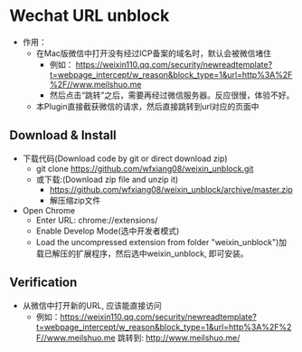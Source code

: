 # Wechat URL unblock
* 作用：
	* 在Mac版微信中打开没有经过ICP备案的域名时，默认会被微信堵住
		* 例如： https://weixin110.qq.com/security/newreadtemplate?t=webpage_intercept/w_reason&block_type=1&url=http%3A%2F%2F//www.meilshuo.me
		* 然后点击“跳转”之后，需要再经过微信服务器。反应很慢，体验不好。
	* 本Plugin直接截获微信的请求，然后直接跳转到url对应的页面中

## Download & Install
 * 下载代码(Download code by git or direct download zip)
	 * git clone https://github.com/wfxiang08/weixin_unblock.git
	 * 或下载:(Download zip file and unzip it)
		 * https://github.com/wfxiang08/weixin_unblock/archive/master.zip
		 * 解压缩zip文件
 * Open Chrome
	* Enter URL: chrome://extensions/
	* Enable Develop Mode(选中开发者模式)
	* Load the uncompressed extension from folder "weixin_unblock")加载已解压的扩展程序，然后选中weixin_unblock, 即可安装。

## Verification
 * 从微信中打开新的URL, 应该能直接访问
	 * 例如：https://weixin110.qq.com/security/newreadtemplate?t=webpage_intercept/w_reason&block_type=1&url=http%3A%2F%2F//www.meilshuo.me 跳转到: http://www.meilshuo.me/
